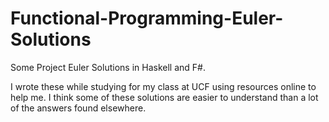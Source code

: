 # Functional-Programming-Euler-Solutions
Some Project Euler Solutions in Haskell and F#.

I wrote these while studying for my class at UCF using resources online to help me. I think some of these solutions are easier to understand than a lot of the answers found elsewhere.

